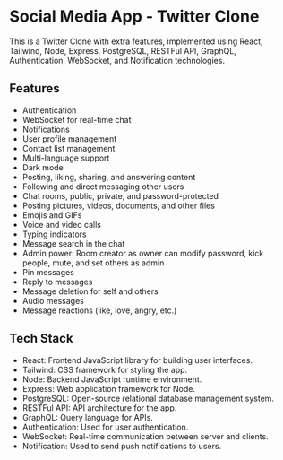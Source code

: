 <h1> Social Media App - Twitter Clone </h1>

This is a Twitter Clone with extra features, implemented using React, Tailwind, Node, Express, PostgreSQL, RESTFul API, GraphQL, Authentication, WebSocket, and Notification technologies.

<h2> Features </h2>

<ul>
<li>Authentication</li>
<li>WebSocket for real-time chat</li>
<li>Notifications</li>
<li>User profile management</li>
<li>Contact list management</li>
<li>Multi-language support</li>
<li>Dark mode</li>
<li>Posting, liking, sharing, and answering content</li>
<li>Following and direct messaging other users</li>
<li>Chat rooms, public, private, and password-protected</li>
<li>Posting pictures, videos, documents, and other files</li>
<li>Emojis and GIFs</li>
<li>Voice and video calls</li>
<li>Typing indicators</li>
<li>Message search in the chat</li>
<li>Admin power: Room creator as owner can modify password, kick people, mute, and set others as admin</li>
<li>Pin messages</li>
<li>Reply to messages</li>
<li>Message deletion for self and others</li>
<li>Audio messages</li>
<li>Message reactions (like, love, angry, etc.)</li>
</ul>


<h2>Tech Stack</h2>
<ul>
<li>React: Frontend JavaScript library for building user interfaces.</li>
<li>Tailwind: CSS framework for styling the app.</li>
<li>Node: Backend JavaScript runtime environment.</li>
<li>Express: Web application framework for Node.</li>
<li>PostgreSQL: Open-source relational database management system.</li>
<li>RESTFul API: API architecture for the app.</li>
<li>GraphQL: Query language for APIs.</li>
<li>Authentication: Used for user authentication.</li>
<li>WebSocket: Real-time communication between server and clients.</li>
<li>Notification: Used to send push notifications to users.</li>
</ul>
